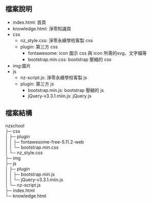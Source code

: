 ## 檔案說明
- index.html: 首頁
- knowledge.html: 淨零知識頁
- css
  - nz_style.css: 淨零永續學校客製 css
  - plugin: 第三方 css
    - fontawesome: icon 圖示 css 與 icon 所需的svg、文字檔等
    - bootstrap.min.css: bootstrap 壓縮的 css
- img:圖片
- js
  - nz-script.js: 淨零永續學校客製 js
  - plugin: 第三方 js
    - bootstrap.min.js:  bootstrap 壓縮的 js
    - jQuery-v3.3.1.miin.js: jQuery js

## 檔案結構
nzschool                              
├─ css                                
│  ├─ plugin                          
│  │  ├─ fontawesome-free-5.11.2-web  
│  │  └─ bootstrap.min.css            
│  └─ nz_style.css                    
├─ img                                
├─ js                                 
│  ├─ plugin                          
│  │  ├─ bootstrap.min.js             
│  │  └─ jQuery-v3.3.1.miin.js        
│  └─ nz-script.js                    
├─ index.html                         
└─ knowledge.html                     
